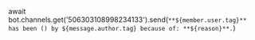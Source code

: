 await bot.channels.get('506303108998234133').send(`**${member.user.tag}** has been () by ${message.author.tag} because of: **${reason}**.`)
